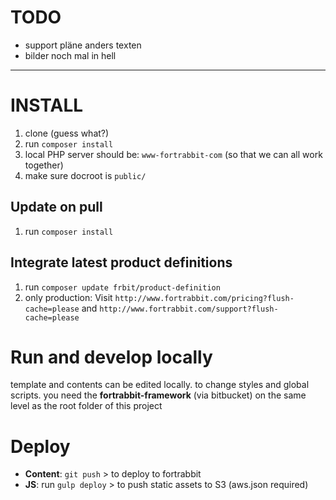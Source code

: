 # TODO

* support pläne anders texten
* bilder noch mal in hell





* * *

INSTALL
=======

1. clone (guess what?)
2. run `composer install`
3. local PHP server should be: `www-fortrabbit-com` (so that we can all work together)
4. make sure docroot is `public/`

Update on pull
--------------

1. run `composer install`

Integrate latest product definitions
------------------------------------

1. run `composer update frbit/product-definition`
2. only production: Visit `http://www.fortrabbit.com/pricing?flush-cache=please` and `http://www.fortrabbit.com/support?flush-cache=please`

Run and develop locally
=======================

template and contents can be edited locally. to change styles and global scripts. you need the **fortrabbit-framework** (via bitbucket) on the same level as the root folder of this project

Deploy
======

* **Content**: `git push` > to deploy to fortrabbit
* **JS**: run `gulp deploy` > to push static assets to S3 (aws.json required)
